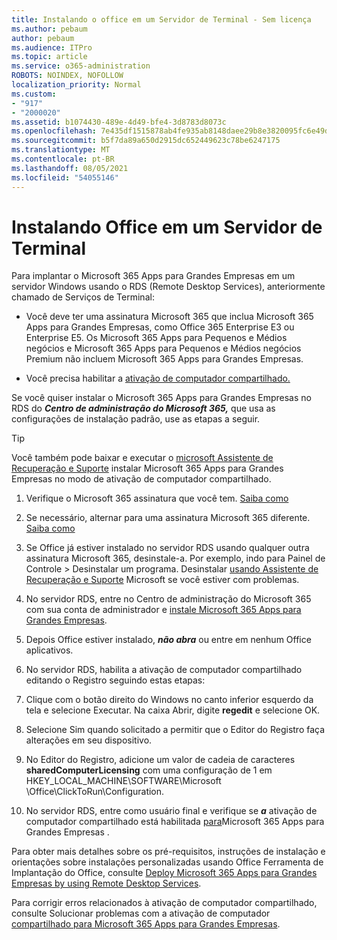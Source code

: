 ```yaml
---
title: Instalando o office em um Servidor de Terminal - Sem licença
ms.author: pebaum
author: pebaum
ms.audience: ITPro
ms.topic: article
ms.service: o365-administration
ROBOTS: NOINDEX, NOFOLLOW
localization_priority: Normal
ms.custom:
- "917"
- "2000020"
ms.assetid: b1074430-489e-4d49-bfe4-3d8783d8073c
ms.openlocfilehash: 7e435df1515878ab4fe935ab8148daee29b8e3820095fc6e49db45de4c6279db
ms.sourcegitcommit: b5f7da89a650d2915dc652449623c78be6247175
ms.translationtype: MT
ms.contentlocale: pt-BR
ms.lasthandoff: 08/05/2021
ms.locfileid: "54055146"
---
```

# <a name="installing-office-on-a-terminal-server"></a>Instalando Office em um Servidor de Terminal

Para implantar o Microsoft 365 Apps para Grandes Empresas em um servidor Windows usando o RDS (Remote Desktop Services), anteriormente chamado de Serviços de Terminal:
  
- Você deve ter uma assinatura Microsoft 365 que inclua Microsoft 365 Apps para Grandes Empresas, como Office 365 Enterprise E3 ou Enterprise E5. Os Microsoft 365 Apps para Pequenos e Médios negócios e Microsoft 365 Apps para Pequenos e Médios negócios Premium não incluem Microsoft 365 Apps para Grandes Empresas.

- Você precisa habilitar a [ativação de computador compartilhado.](https://docs.microsoft.com/DeployOffice/overview-shared-computer-activation)

Se você quiser instalar o Microsoft 365 Apps para Grandes Empresas no RDS do ***Centro de administração do Microsoft 365,*** que usa as configurações de instalação padrão, use as etapas a seguir.

> [!TIP]
> Você também pode baixar e executar o [microsoft Assistente de Recuperação e Suporte](https://aka.ms/SaRA_OfficeSCA_M365Portal) instalar Microsoft 365 Apps para Grandes Empresas no modo de ativação de computador compartilhado.
  
1. Verifique o Microsoft 365 assinatura que você tem. [Saiba como](https://docs.microsoft.com/microsoft-365/admin/admin-overview/what-subscription-do-i-have)

2. Se necessário, alternar para uma assinatura Microsoft 365 diferente. [Saiba como](https://docs.microsoft.com/microsoft-365/commerce/subscriptions/switch-to-a-different-plan)

3. Se Office já estiver instalado no servidor RDS usando qualquer outra assinatura Microsoft 365, desinstale-a. Por exemplo, indo para Painel de Controle \> Desinstalar um programa. Desinstalar [usando Assistente de Recuperação e Suporte](https://aka.ms/SARA-OfficeUninstall-Alchemy) Microsoft se você estiver com problemas.

4. No servidor RDS, entre no Centro de administração do Microsoft 365 com sua conta de administrador e [instale Microsoft 365 Apps para Grandes Empresas](https://portal.office.com/OLS/MySoftware.aspx).

5. Depois Office estiver instalado, ***não abra*** ou entre em nenhum Office aplicativos.

6. No servidor RDS, habilita a ativação de computador compartilhado editando o Registro seguindo estas etapas:

1. Clique com o botão direito do Windows no canto inferior esquerdo da tela e selecione Executar. Na caixa Abrir, digite **regedit** e selecione OK.

2. Selecione Sim quando solicitado a permitir que o Editor do Registro faça alterações em seu dispositivo.

3. No Editor do Registro, adicione um valor de cadeia de caracteres **sharedComputerLicensing** com uma configuração de 1 em HKEY_LOCAL_MACHINE\SOFTWARE\Microsoft \Office\ClickToRun\Configuration.

7. No servidor RDS, entre como usuário final e verifique se ***a*** ativação de computador compartilhado está habilitada [para](https://docs.microsoft.com/DeployOffice/troubleshoot-shared-computer-activation#verify-that-activation-for-microsoft-365-apps-succeeded)Microsoft 365 Apps para Grandes Empresas .

Para obter mais detalhes sobre os pré-requisitos, instruções de instalação e orientações sobre instalações personalizadas usando Office Ferramenta de Implantação do Office, consulte [Deploy Microsoft 365 Apps para Grandes Empresas by using Remote Desktop Services](https://docs.microsoft.com/DeployOffice/deploy-microsoft-365-apps-remote-desktop-services).
  
Para corrigir erros relacionados à ativação de computador compartilhado, consulte Solucionar problemas com a ativação de computador [compartilhado para Microsoft 365 Apps para Grandes Empresas](https://docs.microsoft.com/DeployOffice/troubleshoot-shared-computer-activation).
  